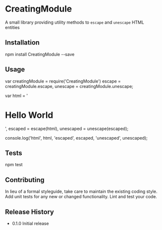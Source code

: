 CreatingModule
==============

A small library providing utility methods to `escape` and `unescape` HTML entities

## Installation

  npm install CreatingModule --save

## Usage

  var creatingModule = require('CreatingModule')
      escape = creatingModule.escape,
      unescape = creatingModule.unescape;

  var html = '<h1>Hello World</h1>',
      escaped = escape(html),
      unescaped = unescape(escaped);

  console.log('html', html, 'escaped', escaped, 'unescaped', unescaped);

## Tests

  npm test

## Contributing

In lieu of a formal styleguide, take care to maintain the existing coding style.
Add unit tests for any new or changed functionality. Lint and test your code.

## Release History

* 0.1.0 Initial release